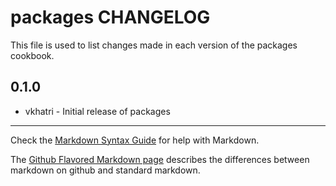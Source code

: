 packages CHANGELOG
==================

This file is used to list changes made in each version of the packages cookbook.

0.1.0
-----
- vkhatri - Initial release of packages

- - -
Check the [Markdown Syntax Guide](http://daringfireball.net/projects/markdown/syntax) for help with Markdown.

The [Github Flavored Markdown page](http://github.github.com/github-flavored-markdown/) describes the differences between markdown on github and standard markdown.
